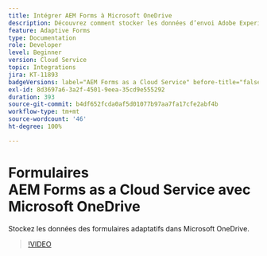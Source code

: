 ```yaml
---
title: Intégrer AEM Forms à Microsoft OneDrive
description: Découvrez comment stocker les données d’envoi Adobe Experience Manager Forms as a Cloud Service dans Microsoft OneDrive.
feature: Adaptive Forms
type: Documentation
role: Developer
level: Beginner
version: Cloud Service
topic: Integrations
jira: KT-11893
badgeVersions: label="AEM Forms as a Cloud Service" before-title="false"
exl-id: 8d3697a6-3a2f-4501-9eea-35cd9e555292
duration: 393
source-git-commit: b4df652fcda0af5d01077b97aa7fa17cfe2abf4b
workflow-type: tm+mt
source-wordcount: '46'
ht-degree: 100%

---
```


# Formulaires AEM Forms as a Cloud Service avec Microsoft OneDrive

Stockez les données des formulaires adaptatifs dans Microsoft OneDrive.

>[!VIDEO](https://video.tv.adobe.com/v/3415792/?quality=12&learn=on)
